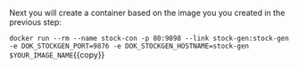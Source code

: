 Next you will create a container based on the image you you created in the previous step:

`docker run --rm --name stock-con -p 80:9898 --link stock-gen:stock-gen -e DOK_STOCKGEN_PORT=9876 -e DOK_STOCKGEN_HOSTNAME=stock-gen $YOUR_IMAGE_NAME`{{copy}}

